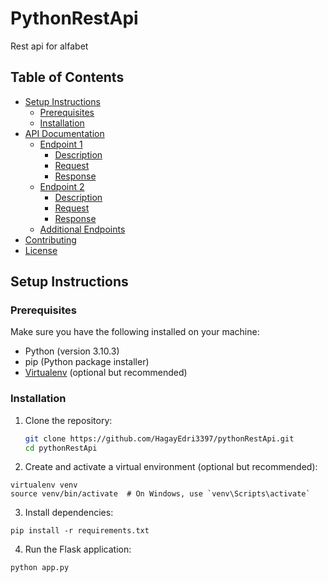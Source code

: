 # PythonRestApi
Rest api for alfabet

## Table of Contents
- [Setup Instructions](#setup-instructions)
  - [Prerequisites](#prerequisites)
  - [Installation](#installation)
- [API Documentation](#api-documentation)
  - [Endpoint 1](#endpoint-1)
    - [Description](#description)
    - [Request](#request)
    - [Response](#response)
  - [Endpoint 2](#endpoint-2)
    - [Description](#description)
    - [Request](#request)
    - [Response](#response)
  - [Additional Endpoints](#additional-endpoints)
- [Contributing](#contributing)
- [License](#license)

## Setup Instructions

### Prerequisites
Make sure you have the following installed on your machine:
- Python (version 3.10.3)
- pip (Python package installer)
- [Virtualenv](https://virtualenv.pypa.io/) (optional but recommended)

### Installation
1. Clone the repository:
   ```bash
   git clone https://github.com/HagayEdri3397/pythonRestApi.git
   cd pythonRestApi
   ```
   
2. Create and activate a virtual environment (optional but recommended):
```
virtualenv venv
source venv/bin/activate  # On Windows, use `venv\Scripts\activate`
```
3. Install dependencies:
```
pip install -r requirements.txt
```
4. Run the Flask application:
```
python app.py
```
